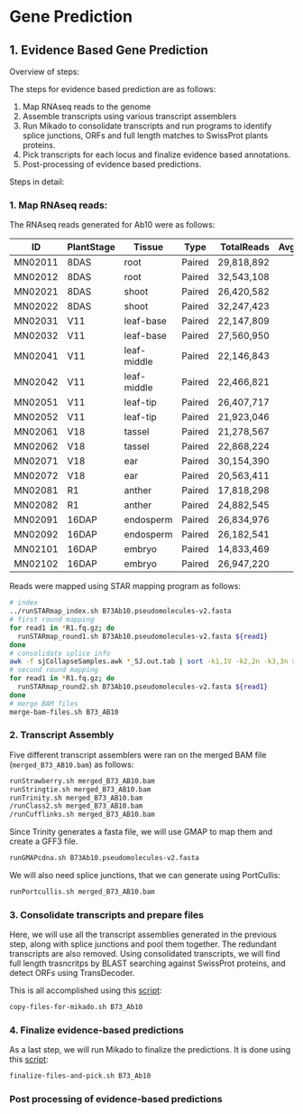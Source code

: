 # Gene Prediction

## 1. Evidence Based Gene Prediction

Overview of steps:

The steps for evidence based prediction are as follows:

1. Map RNAseq reads to the genome
2. Assemble transcripts using various transcript assemblers
3. Run Mikado to consolidate transcripts and run programs to identify splice junctions, ORFs and full length matches to SwissProt plants proteins.
4. Pick transcripts for each locus and finalize evidence based annotations.
5. Post-processing of evidence based predictions.

Steps in detail:

### 1. Map RNAseq reads:

The RNAseq reads generated for Ab10 were as follows:

| ID      | PlantStage | Tissue      | Type   | TotalReads | AvgLength |
|---------|-------------|-------------|--------|------------:|-----------:|
| MN02011 | 8DAS        | root        | Paired |  29,818,892 |        152 |
| MN02012 | 8DAS        | root        | Paired |  32,543,108 |        152 |
| MN02021 | 8DAS        | shoot       | Paired |  26,420,582 |        152 |
| MN02022 | 8DAS        | shoot       | Paired |  32,247,423 |        152 |
| MN02031 | V11         | leaf-base   | Paired |  22,147,809 |        151 |
| MN02032 | V11         | leaf-base   | Paired |  27,560,950 |        151 |
| MN02041 | V11         | leaf-middle | Paired |  22,146,843 |        151 |
| MN02042 | V11         | leaf-middle | Paired |  22,466,821 |        151 |
| MN02051 | V11         | leaf-tip    | Paired |  26,407,717 |        151 |
| MN02052 | V11         | leaf-tip    | Paired |  21,923,046 |        151 |
| MN02061 | V18         | tassel      | Paired |  21,278,567 |        151 |
| MN02062 | V18         | tassel      | Paired |  22,868,224 |        151 |
| MN02071 | V18         | ear         | Paired |  30,154,390 |        151 |
| MN02072 | V18         | ear         | Paired |  20,563,411 |        151 |
| MN02081 | R1          | anther      | Paired |  17,818,298 |        151 |
| MN02082 | R1          | anther      | Paired |  24,882,545 |        151 |
| MN02091 | 16DAP       | endosperm   | Paired |  26,834,976 |        151 |
| MN02092 | 16DAP       | endosperm   | Paired |  26,182,541 |        151 |
| MN02101 | 16DAP       | embryo      | Paired |  14,833,469 |        151 |
| MN02102 | 16DAP       | embryo      | Paired |  26,947,220 |        151 |


Reads were mapped using STAR mapping program as follows:

```bash
# index
../runSTARmap_index.sh B73Ab10.pseudomolecules-v2.fasta
# first round mapping
for read1 in *R1.fq.gz; do
  runSTARmap_round1.sh B73Ab10.pseudomolecules-v2.fasta ${read1}
done
# consolidate splice info
awk -f sjCollapseSamples.awk *_SJ.out.tab | sort -k1,1V -k2,2n -k3,3n > SJ.all
# second round mapping
for read1 in *R1.fq.gz; do
  runSTARmap_round2.sh B73Ab10.pseudomolecules-v2.fasta ${read1}
done
# merge BAM files
merge-bam-files.sh B73_AB10
```

### 2. Transcript Assembly

Five different transcript assemblers were ran on the merged BAM file (`merged_B73_AB10.bam`) as follows:


```bash
runStrawberry.sh merged_B73_AB10.bam
runStringtie.sh merged_B73_AB10.bam
runTrinity.sh merged_B73_AB10.bam
/runClass2.sh merged_B73_AB10.bam
/runCufflinks.sh merged_B73_AB10.bam
```

Since Trinity generates a fasta file, we will use GMAP to map them and create a GFF3 file.

```bash
runGMAPcdna.sh B73Ab10.pseudomolecules-v2.fasta
```

We will also need splice junctions, that we can generate using PortCullis:

```bash
runPortcullis.sh merged_B73_AB10.bam
```

### 3. Consolidate transcripts and prepare files

Here, we will use all the transcript assemblies generated in the previous step, along with splice junctions and pool them together. The redundant transcripts are also removed. Using consolidated transcripts, we will find full length trasncritps by BLAST searching against SwissProt proteins, and detect ORFs using TransDecoder.

This is all accomplished using this [script](copy-files-for-mikado.sh):

```bash
copy-files-for-mikado.sh B73_Ab10
```

### 4. Finalize evidence-based predictions

As a last step, we will run Mikado to finalize the predictions. It is done using this [script](finalize-files-and-pick.sh):


```bash
finalize-files-and-pick.sh B73_Ab10
```

### Post processing of evidence-based predictions
